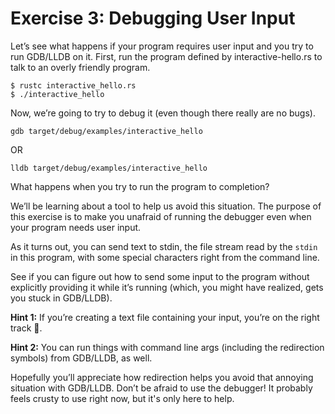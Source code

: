 # Exercise 3: Debugging User Input

Let’s see what happens if your program requires user input and you try to run GDB/LLDB on it. First, run the program defined by interactive-hello.rs to talk to an overly friendly program.

```/bin/bash
$ rustc interactive_hello.rs
$ ./interactive_hello
```

Now, we’re going to try to debug it (even though there really are no bugs).

```/bin/bash
gdb target/debug/examples/interactive_hello
```

OR

```/bin/bash
lldb target/debug/examples/interactive_hello
```

What happens when you try to run the program to completion? 

We’ll be learning about a tool to help us avoid this situation. The purpose of this exercise is to make you unafraid of running the debugger even when your program needs user input. 

As it turns out, you can send text to stdin, the file stream read by the `stdin` in this program, with some special characters right from the command line.

See if you can figure out how to send some input to the program without explicitly providing it while it’s running (which, you might have realized, gets you stuck in GDB/LLDB).

**Hint 1:** If you’re creating a text file containing your input, you’re on the right track 🥺.

**Hint 2:** You can run things with command line args (including the redirection symbols) from GDB/LLDB, as well.

Hopefully you’ll appreciate how redirection helps you avoid that annoying situation with GDB/LLDB. Don’t be afraid to use the debugger! It probably feels crusty to use right now, but it's only here to help.
